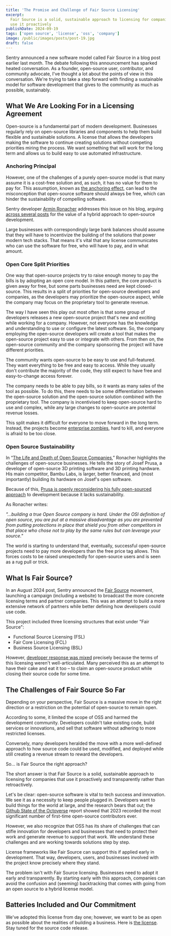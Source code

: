 ```yaml
---
title: 'The Promise and Challenge of Fair Source Licensing'
excerpt:
  Fair Source is a solid, sustainable approach to licensing for companies that
  use it proactively
publishDate: 2024-09-19
tags: ['open source', 'license', 'oss', 'company']
image: /public/images/posts/post-19.jpg
draft: false
---
```


Sentry announced a new software model called Fair Source in a blog post earlier
last month. The debate following this announcement has sparked heated
conversation. As a founder, open-source user, contributor, and community
advocate, I've thought a lot about the points of view in this conversation.
We're trying to take a step forward with finding a sustainable model for
software development that gives to the community as much as possible,
sustainably.

## What We Are Looking For in a Licensing Agreement

Open-source is a fundamental part of modern development. Businesses regularly
rely on open-source libraries and components to help them build flexible and
sustainable solutions. A license that allows the developers making the software
to continue creating solutions without competing priorities miring the process.
We want something that will work for the long term and allows us to build easy
to use automated infrastructure.

### Anchoring Principal

However, one of the challenges of a purely open-source model is that many assume
it is a cost-free solution and, as such, it has no value for them to pay for.
This assumption, known as
[the anchoring effect](https://en.wikipedia.org/wiki/Anchoring_effect), can lead
to the misconception that open-source software should always be free, which can
hinder the sustainability of compelling software.

Sentry developer [Armin Ronacher](https://github.com/mitsuhiko) addresses this
issue on his blog, arguing
[across several posts](https://lucumr.pocoo.org/2023/11/19/cathedral-and-bazaaar-licensing/)
for the value of a hybrid approach to open-source development.

Large businesses with correspondingly large bank balances should assume that
they will have to incentivize the building of the solutions that power modern
tech stacks. That means it's vital that any license communicates who can use the
software for free, who will have to pay, and in what amount.

### Open Core Split Priorities

One way that open-source projects try to raise enough money to pay the bills is
by adopting an open core model. In this pattern, the core product is given away
for free, but some parts businesses need are kept closed-source. This results in
a split of priorities for open-source developers and companies, as the
developers may prioritize the open-source aspect, while the company may focus on
the proprietary tool to generate revenue.

The way I have seen this play out most often is that some group of developers
releases a new open-source project that's new and exciting while working for a
company. However, not everyone has the knowledge and understanding to use or
configure the latest software. So, the company employing the open-source
developers will create a tool that makes the open-source project easy to use or
integrate with others. From then on, the open-source community and the company
sponsoring the project will have different priorities.

The community wants open-source to be easy to use and full-featured. They want
everything to be free and easy to access. While they usually don't contribute
the majority of the code, they still expect to have free and easy-to-change
access forever.

The company needs to be able to pay bills, so it wants as many sales of the tool
as possible. To do this, there needs to be some differentiation between the
open-source solution and the open-source solution combined with the proprietary
tool. The company is incentivised to keep open-source hard to use and complex,
while any large changes to open-source are potential revenue losses.

This split makes it difficult for everyone to move forward in the long term.
Instead, the projects become [enterprise zombies](https://hadoop.apache.org/),
hard to kill, and everyone is afraid to be too close.

### Open Source Sustainability

In
“[The Life and Death of Open Source Companies](https://lucumr.pocoo.org/2023/12/25/life-and-death-of-open-source/),”
Ronacher highlights the challenges of open-source businesses. He tells the story
of Josef Prusa, a developer of open-source 3D printing software and 3D printing
hardware. His main competitor, Bambu Labs, is larger, better financed, and (most
importantly) building its hardware on Josef's open software.

Because of this,
[Prusa is openly reconsidering his fully open-sourced approach](https://blog.prusa3d.com/the-state-of-open-source-in-3d-printing-in-2023_76659/)
to development because it lacks sustainability.

As Ronacher writes:

_"...building a true Open Source company is hard. Under the OSI definition of
open source, you are put at a massive disadvantage as you are prevented from
putting protections in place that shield you from other competitors in that
place who chose not to play by the same rules but can leverage your source."_

The world is starting to understand that, eventually, successful open-source
projects need to pay more developers than the free price tag allows. This forces
costs to be raised unexpectedly for open-source users and is seen as a rug pull
or trick.

## What Is Fair Source?

In an August 2024 post, Sentry announced the [Fair Source](https://fair.io/)
movement, launching a campaign (including a website) to broadcast the more
concrete licensing terms and partner companies. This was an attempt to build a
more extensive network of partners while better defining how developers could
use code.

This project included three licensing structures that exist under "Fair Source":

- Functional Source Licensing (FSL)
- Fair Core Licensing (FCL)
- Business Source Licensing (BSL)

However,
[developer response was mixed](https://news.ycombinator.com/item?id=37092928)
precisely because the terms of this licensing weren't well-articulated. Many
perceived this as an attempt to have their cake and eat it too – to claim an
open-source product while closing their source code for some time.

## The Challenges of Fair Source So Far

Depending on your perspective, Fair Source is a massive move in the right
direction or a restriction on the potential of open-source to remain open.

According to some, it limited the scope of OSS and harmed the development
community. Developers couldn't take existing code, build services or
innovations, and sell that software without adhering to more restricted
licenses.

Conversely, many developers heralded the move with a more well-defined approach
to how source code could be used, modified, and deployed while still creating a
revenue stream to reward the developers.

So… is Fair Source the right approach?

The short answer is that Fair Source is a solid, sustainable approach to
licensing for companies that use it proactively and transparently rather than
retroactively.

Let's be clear: open-source software is vital to tech success and innovation. We
see it as a necessity to keep people plugged in. Developers want to build things
for the world at large, and the research bears that out; the
[Github State of the Octoverse](https://github.blog/news-insights/research/the-state-of-open-source-and-ai/)
report showed that 2023 recorded the most significant number of first-time
open-source contributors ever.

However, we also recognize that OSS has its share of challenges that can stifle
innovation for developers and businesses that need to protect their work and
generate revenue to support that work. We understand these challenges and are
working towards solutions step by step.

License frameworks like Fair Source can support this if applied early in
development. That way, developers, users, and businesses involved with the
project know precisely where they stand.

The problem isn't with Fair Source licensing. Businesses need to adopt it early
and transparently. By starting early with this approach, companies can avoid the
confusion and (seeming) backtracking that comes with going from an open source
to a hybrid license model.

## Batteries Included and Our Commitment

We've adopted this license from day one; however, we want to be as open as
possible about the realities of building a business. Here is
[the license](https://www.batteriesincl.com/LICENSE-1.0). Stay tuned for the
source code release.
